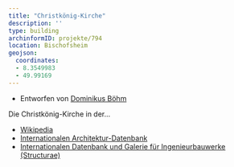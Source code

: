 ```yaml
---
title: "Christkönig-Kirche"
description: ''
type: building
archinformID: projekte/794
location: Bischofsheim
geojson:
  coordinates:
  - 8.3549983
  - 49.99169
---
```


* Entworfen von [Dominikus Böhm](/tags/Dominikus-Böhm)

Die Christkönig-Kirche in der...
* [Wikipedia](https://de.wikipedia.org/wiki/Christk%C3%B6nig_(Bischofsheim))
* [Internationalen Architektur-Datenbank](https://deu.archinform.net/projekte/794.htm)
* [Internationalen Datenbank und Galerie für Ingenieurbauwerke (Structurae)](https://structurae.net/de/bauwerke/christkoenigskirche)
